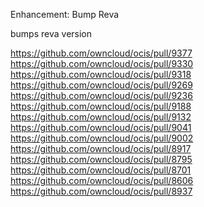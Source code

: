 Enhancement: Bump Reva

bumps reva version

https://github.com/owncloud/ocis/pull/9377
https://github.com/owncloud/ocis/pull/9330
https://github.com/owncloud/ocis/pull/9318
https://github.com/owncloud/ocis/pull/9269
https://github.com/owncloud/ocis/pull/9236
https://github.com/owncloud/ocis/pull/9188
https://github.com/owncloud/ocis/pull/9132
https://github.com/owncloud/ocis/pull/9041
https://github.com/owncloud/ocis/pull/9002
https://github.com/owncloud/ocis/pull/8917
https://github.com/owncloud/ocis/pull/8795
https://github.com/owncloud/ocis/pull/8701
https://github.com/owncloud/ocis/pull/8606
https://github.com/owncloud/ocis/pull/8937

